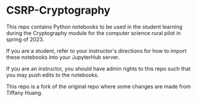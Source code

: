 # CSRP-Cryptography

This repo contains Python notebooks to be used in the student learning during the Cryptography module for the computer science rural pilot in spring of 2023. 

If you are a student, refer to your instructor's directions for how to import these notebooks into your JupyterHub server.

If you are an instructor, you should have admin rights to this repo such that you may push edits to the notebooks. 

This repo is a fork of the original repo where some changes are made from Tiffany Huang.